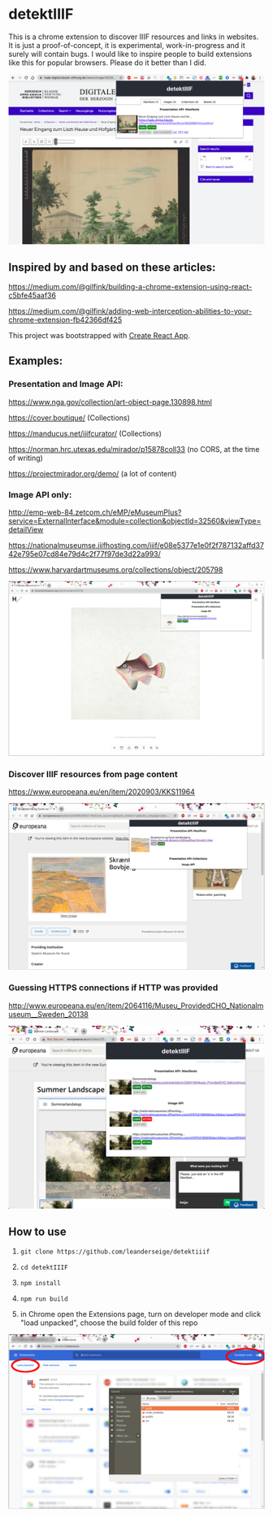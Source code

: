 # detektIIIF

This is a chrome extension to discover IIIF resources and links in websites. It is just a proof-of-concept, it is experimental, work-in-progress and it surely will contain bugs. I would like to inspire people to build extensions like this for popular browsers. Please do it better than I did.

![Screenshot](detektiiif5.png)

## Inspired by and based on these articles:

https://medium.com/@gilfink/building-a-chrome-extension-using-react-c5bfe45aaf36

https://medium.com/@gilfink/adding-web-interception-abilities-to-your-chrome-extension-fb42366df425

This project was bootstrapped with [Create React App](https://github.com/facebook/create-react-app).


## Examples:

### Presentation and Image API:

https://www.nga.gov/collection/art-object-page.130898.html

https://cover.boutique/ (Collections)

https://manducus.net/iiifcurator/ (Collections)

https://norman.hrc.utexas.edu/mirador/p15878coll33 (no CORS, at the time of writing)

https://projectmirador.org/demo/ (a lot of content)

### Image API only:

http://emp-web-84.zetcom.ch/eMP/eMuseumPlus?service=ExternalInterface&module=collection&objectId=32560&viewType=detailView

https://nationalmuseumse.iiifhosting.com/iiif/e08e5377e1e0f2f787132affd3742e795e07cd84e79d4c2f77f97de3d22a993/

https://www.harvardartmuseums.org/collections/object/205798

![Screenshot](detektiiif2.png)

### Discover IIIF resources from page content

https://www.europeana.eu/en/item/2020903/KKS11964

![Screenshot](detektiiif3.png)

### Guessing HTTPS connections if HTTP was provided

http://www.europeana.eu/en/item/2064116/Museu_ProvidedCHO_Nationalmuseum__Sweden_20138

![Screenshot](detektiiif4.png)

## How to use

1. ```git clone https://github.com/leanderseige/detektiiif```

2. ```cd detektIIIF```

3. ```npm install```

4. ```npm run build```

5. in Chrome open the Extensions page, turn on developer mode and click "load unpacked", choose the build folder of this repo

![Screenshot](extensions2.png)
